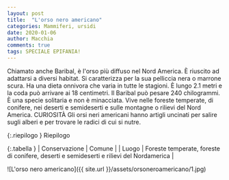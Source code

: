 ```yaml
---
layout: post
title:  "L'orso nero americano"
categories: Mammiferi, ursidi
date: 2020-01-06
author: Macchia
comments: true
tags: SPECIALE EPIFANIA!
---
```

 

 Chiamato anche Baribal, è l'orso più diffuso nel Nord America.
È riuscito ad adattarsi a diversi habitat.
Si caratterizza per la sua pelliccia nera o marrone scura.
Ha una dieta onnivora che varia in tutte le stagioni.
È lungo 2.1 metri e la coda può arrivare ai 18 centimetri.
Il Baribal può pesare 240 chilogrammi.
È una specie solitaria e non è minacciata.
Vive nelle foreste temperate, di conifere, nei deserti e semideserti e sulle montagne o rilievi del Nord America.
                                                CURIOSITÀ
Gli orsi neri americani hanno artigli uncinati per salire sugli alberi e per trovare le radici di cui si nutre.








{:.riepilogo }
Riepilogo

{:.tabella }
| Conservazione | Comune |
| Luogo         | Foreste temperate, foreste di conifere, deserti e semideserti e rilievi del Nordamerica |


![L'orso nero americano]({{ site.url }}/assets/orsoneroamericano/1.jpg)
